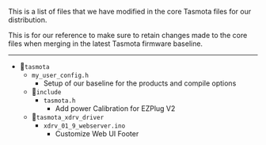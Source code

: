 This is a list of files that we have modified in the core Tasmota files for our distribution.

This is for our reference to make sure to retain changes made to the core files when merging in the latest Tasmota firmware baseline.

----------

- 📁`tasmota`
	- `my_user_config.h`
		- Setup of our baseline for the products and compile options
    - 📁`include`
    	- `tasmota.h`
			- Add power Calibration for EZPlug V2
	- 📁`tasmota_xdrv_driver`
	    - `xdrv_01_9_webserver.ino`
		    - Customize Web UI Footer
